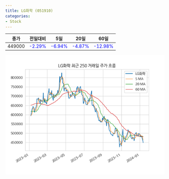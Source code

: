 ```yaml
---
title: LG화학 (051910)
categories:
- Stock
---
```


|종가|전일대비|5일|20일|60일|
|----|--------|---|----|----|
|449000|<span style="color: blue">-2.29%</span>|<span style="color: blue">-6.94%</span>|<span style="color: blue">-4.87%</span>|<span style="color: blue">-12.98%</span>|

<!-- more -->

![051910](/assets/images/stock/051910.png)